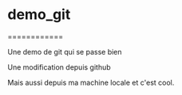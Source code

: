 # demo_git
============

Une demo de git qui se passe bien

Une modification depuis github

Mais aussi depuis ma machine locale et c'est cool.
